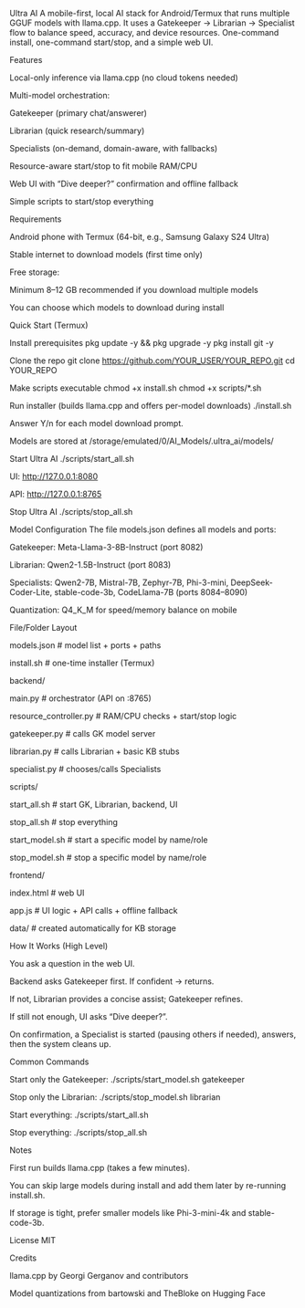 Ultra AI
A mobile-first, local AI stack for Android/Termux that runs multiple GGUF models with llama.cpp. It uses a Gatekeeper → Librarian → Specialist flow to balance speed, accuracy, and device resources. One-command install, one-command start/stop, and a simple web UI.

Features

Local-only inference via llama.cpp (no cloud tokens needed)

Multi-model orchestration:

Gatekeeper (primary chat/answerer)

Librarian (quick research/summary)

Specialists (on-demand, domain-aware, with fallbacks)

Resource-aware start/stop to fit mobile RAM/CPU

Web UI with “Dive deeper?” confirmation and offline fallback

Simple scripts to start/stop everything

Requirements

Android phone with Termux (64-bit, e.g., Samsung Galaxy S24 Ultra)

Stable internet to download models (first time only)

Free storage:

Minimum 8–12 GB recommended if you download multiple models

You can choose which models to download during install

Quick Start (Termux)

Install prerequisites
pkg update -y && pkg upgrade -y
pkg install git -y

Clone the repo
git clone https://github.com/YOUR_USER/YOUR_REPO.git
cd YOUR_REPO

Make scripts executable
chmod +x install.sh
chmod +x scripts/*.sh

Run installer (builds llama.cpp and offers per-model downloads)
./install.sh

Answer Y/n for each model download prompt.

Models are stored at /storage/emulated/0/AI_Models/.ultra_ai/models/

Start Ultra AI
./scripts/start_all.sh

UI: http://127.0.0.1:8080

API: http://127.0.0.1:8765

Stop Ultra AI
./scripts/stop_all.sh

Model Configuration
The file models.json defines all models and ports:

Gatekeeper: Meta-Llama-3-8B-Instruct (port 8082)

Librarian: Qwen2-1.5B-Instruct (port 8083)

Specialists: Qwen2-7B, Mistral-7B, Zephyr-7B, Phi-3-mini, DeepSeek-Coder-Lite, stable-code-3b, CodeLlama-7B (ports 8084–8090)

Quantization: Q4_K_M for speed/memory balance on mobile

File/Folder Layout

models.json # model list + ports + paths

install.sh # one-time installer (Termux)

backend/

main.py # orchestrator (API on :8765)

resource_controller.py # RAM/CPU checks + start/stop logic

gatekeeper.py # calls GK model server

librarian.py # calls Librarian + basic KB stubs

specialist.py # chooses/calls Specialists

scripts/

start_all.sh # start GK, Librarian, backend, UI

stop_all.sh # stop everything

start_model.sh # start a specific model by name/role

stop_model.sh # stop a specific model by name/role

frontend/

index.html # web UI

app.js # UI logic + API calls + offline fallback

data/ # created automatically for KB storage

How It Works (High Level)

You ask a question in the web UI.

Backend asks Gatekeeper first. If confident → returns.

If not, Librarian provides a concise assist; Gatekeeper refines.

If still not enough, UI asks “Dive deeper?”.

On confirmation, a Specialist is started (pausing others if needed), answers, then the system cleans up.

Common Commands

Start only the Gatekeeper:
./scripts/start_model.sh gatekeeper

Stop only the Librarian:
./scripts/stop_model.sh librarian

Start everything:
./scripts/start_all.sh

Stop everything:
./scripts/stop_all.sh

Notes

First run builds llama.cpp (takes a few minutes).

You can skip large models during install and add them later by re-running install.sh.

If storage is tight, prefer smaller models like Phi-3-mini-4k and stable-code-3b.

License
MIT

Credits

llama.cpp by Georgi Gerganov and contributors

Model quantizations from bartowski and TheBloke on Hugging Face
